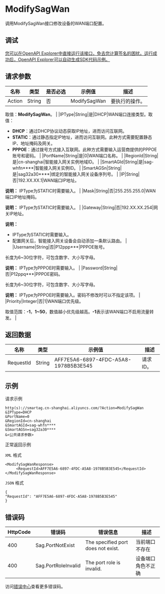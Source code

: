 # ModifySagWan

调用ModifySagWan接口修改设备的WAN端口配置。

## 调试

[您可以在OpenAPI Explorer中直接运行该接口，免去您计算签名的困扰。运行成功后，OpenAPI Explorer可以自动生成SDK代码示例。](https://api.aliyun.com/#product=Smartag&api=ModifySagWan&type=RPC&version=2018-03-13)

## 请求参数

|名称|类型|是否必选|示例值|描述|
|--|--|----|---|--|
|Action|String|否|ModifySagWan|要执行的操作。

 取值：**ModifySagWan**。 |
|IPType|String|是|DHCP|WAN端口连接类型。取值：

 -   **DHCP**：通过DHCP协议动态获取IP地址，进而访问互联网。
-   **STATIC**：通过静态指定IP地址，进而访问互联网。此种方式需要配置静态IP、地址掩码及网关。
-   **PPPOE**：通过拨号方式接入互联网。此种方式需要输入运营商提供的PPPOE账号和密码。 |
|PortName|String|是|0|WAN端口名称。 |
|RegionId|String|是|cn-shanghai|智能接入网关实例地域ID。 |
|SmartAGId|String|是|sag-whfn\*\*\*\*|智能接入网关实例ID。 |
|SmartAGSn|String|是|sag32a30\*\*\*\*|绑定的智能接入网关设备序列号。 |
|IP|String|否|192.XX.XX.1|WAN端口IP地址。

 **说明：** IPType为STATIC时需要输入。 |
|Mask|String|否|255.255.255.0|WAN端口IP地址掩码。

 **说明：** IPType为STATIC时需要输入。 |
|Gateway|String|否|192.XX.XX.254|网关IP地址。

 **说明：**

-   IPType为STATIC时需要输入。
-   配置网关后，智能接入网关设备会自动添加一条默认路由。 |
|Username|String|否|P12ppp\*\*\*|PPPOE账号。

 长度为6~30位字符，可包含数字、大小写字母。

 **说明：** IPType为PPPOE时需要输入。 |
|Password|String|否|P12ppq\*\*\*|PPPOE密码。

 长度为6~30位字符，可包含数字、大小写字母。

 **说明：** IPType为PPPOE时需要输入。密码不修改时可以不指定该项。 |
|Priority|Integer|否|1|WAN端口优先级。

 取值范围：**-1**，**1~50**，数值越小优先级越高。**-1**表示该WAN端口不启用流量转发。 |

## 返回数据

|名称|类型|示例值|描述|
|--|--|---|--|
|RequestId|String|AFF7E5A6-6897-4FDC-A5A8-1978B5B3E545|请求ID。 |

## 示例

请求示例

```
http(s)://smartag.cn-shanghai.aliyuncs.com/?Action=ModifySagWan
&IPType=DHCP
&PortName=0
&RegionId=cn-shanghai
&SmartAGId=sag-whfn****
&SmartAGSn=sag32a30****
&<公共请求参数>
```

正常返回示例

`XML` 格式

```
<ModifySagWanResponse>
     <RequestId>AFF7E5A6-6897-4FDC-A5A8-1978B5B3E545</RequestId>
</ModifySagWanResponse>
```

`JSON` 格式

```
{
"RequestId": "AFF7E5A6-6897-4FDC-A5A8-1978B5B3E545"
}
```

## 错误码

|HttpCode|错误码|错误信息|描述|
|--------|---|----|--|
|400|Sag.PortNotExist|The specified port does not exist.|当前端口不存在|
|400|Sag.PortRoleInvalid|The port role is invalid.|设备端口角色不正确|

访问[错误中心](https://error-center.alibabacloud.com/status/product/Smartag)查看更多错误码。

